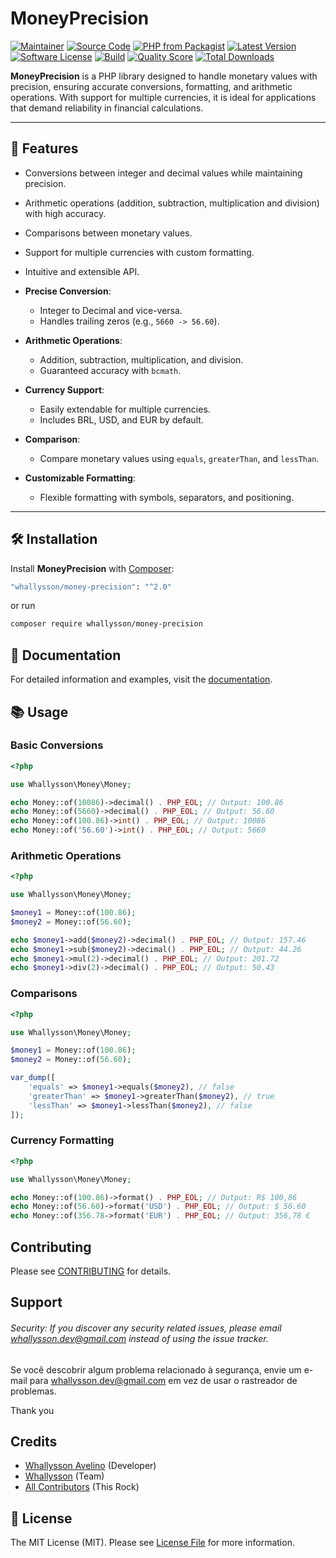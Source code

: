 # MoneyPrecision

[![Maintainer](http://img.shields.io/badge/maintainer-@whallysson-blue.svg?style=flat-square)](https://www.linkedin.com/in/whallyssonavelino/?locale=en_US)
[![Source Code](http://img.shields.io/badge/source-whallysson/money--precision-blue.svg?style=flat-square)](https://github.com/whallysson/money-precision)
[![PHP from Packagist](https://img.shields.io/packagist/php-v/whallysson/money-precision.svg?style=flat-square)](https://packagist.org/packages/whallysson/money-precision)
[![Latest Version](https://img.shields.io/github/release/whallysson/money-precision.svg?style=flat-square)](https://github.com/whallysson/money-precision/releases)
[![Software License](https://img.shields.io/badge/license-MIT-brightgreen.svg?style=flat-square)](LICENSE)
[![Build](https://img.shields.io/scrutinizer/build/g/whallysson/money-precision.svg?style=flat-square)](https://scrutinizer-ci.com/g/whallysson/money-precision)
[![Quality Score](https://img.shields.io/scrutinizer/g/whallysson/money-precision.svg?style=flat-square)](https://scrutinizer-ci.com/g/whallysson/money-precision)
[![Total Downloads](https://img.shields.io/packagist/dt/whallysson/money-precision.svg?style=flat-square)](https://packagist.org/packages/whallysson/money-precision)

**MoneyPrecision** is a PHP library designed to handle monetary values with precision, ensuring accurate conversions, formatting, and arithmetic operations. With support for multiple currencies, it is ideal for applications that demand reliability in financial calculations.

---

## 🚀 Features

- Conversions between integer and decimal values ​​while maintaining precision.
- Arithmetic operations (addition, subtraction, multiplication and division) with high accuracy.
- Comparisons between monetary values.
- Support for multiple currencies with custom formatting.
- Intuitive and extensible API.

- **Precise Conversion**:
    - Integer to Decimal and vice-versa.
    - Handles trailing zeros (e.g., `5660 -> 56.60`).

- **Arithmetic Operations**:
    - Addition, subtraction, multiplication, and division.
    - Guaranteed accuracy with `bcmath`.

- **Currency Support**:
    - Easily extendable for multiple currencies.
    - Includes BRL, USD, and EUR by default.

- **Comparison**:
    - Compare monetary values using `equals`, `greaterThan`, and `lessThan`.

- **Customizable Formatting**:
    - Flexible formatting with symbols, separators, and positioning.

---

## 🛠 Installation

Install **MoneyPrecision** with [Composer](https://getcomposer.org/):


```bash
"whallysson/money-precision": "^2.0"
```

or run

```bash
composer require whallysson/money-precision
```

## 📖 Documentation

For detailed information and examples, visit the [documentation](https://github.com/whallysson/money-precision/blob/main/README.md).


## 📚 Usage
### Basic Conversions

```php
<?php

use Whallysson\Money\Money;

echo Money::of(10086)->decimal() . PHP_EOL; // Output: 100.86
echo Money::of(5660)->decimal() . PHP_EOL; // Output: 56.60
echo Money::of(100.86)->int() . PHP_EOL; // Output: 10086
echo Money::of('56.60')->int() . PHP_EOL; // Output: 5660
```

### Arithmetic Operations

```php
<?php

use Whallysson\Money\Money;

$money1 = Money::of(100.86);
$money2 = Money::of(56.60);

echo $money1->add($money2)->decimal() . PHP_EOL; // Output: 157.46
echo $money1->sub($money2)->decimal() . PHP_EOL; // Output: 44.26
echo $money1->mul(2)->decimal() . PHP_EOL; // Output: 201.72
echo $money1->div(2)->decimal() . PHP_EOL; // Output: 50.43
```

### Comparisons

```php
<?php

use Whallysson\Money\Money;

$money1 = Money::of(100.86);
$money2 = Money::of(56.60);

var_dump([
    'equals' => $money1->equals($money2), // false
    'greaterThan' => $money1->greaterThan($money2), // true
    'lessThan' => $money1->lessThan($money2), // false
]);
```

### Currency Formatting

```php
<?php

use Whallysson\Money\Money;

echo Money::of(100.86)->format() . PHP_EOL; // Output: R$ 100,86
echo Money::of(56.60)->format('USD') . PHP_EOL; // Output: $ 56.60
echo Money::of(356.78->format('EUR') . PHP_EOL; // Output: 356,78 €
```





## Contributing

Please see [CONTRIBUTING](https://github.com/whallysson/money-precision/blob/master/CONTRIBUTING.md) for details.

## Support

###### Security: If you discover any security related issues, please email whallysson.dev@gmail.com instead of using the issue tracker.

Se você descobrir algum problema relacionado à segurança, envie um e-mail para whallysson.dev@gmail.com em vez de usar o rastreador de problemas.

Thank you

## Credits

- [Whallysson Avelino](https://github.com/whallysson) (Developer)
- [Whallysson](https://github.com/whallysson) (Team)
- [All Contributors](https://github.com/whallysson/money-precision/contributors) (This Rock)

## 📝 License

The MIT License (MIT). Please see [License File](https://github.com/whallysson/money-precision/blob/master/LICENSE) for more information.